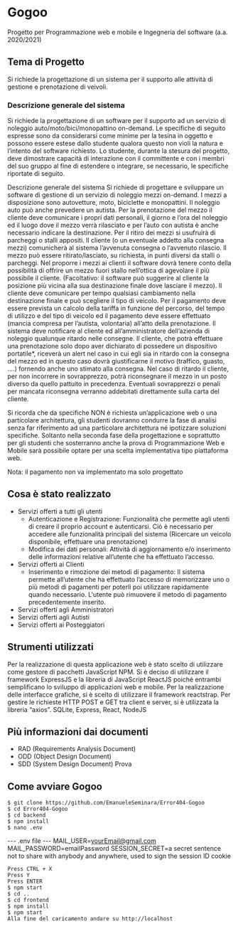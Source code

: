 # Gogoo
Progetto per Programmazione web e mobile e Ingegneria del software (a.a. 2020/2021)

## Tema di Progetto 
Si richiede la progettazione di un sistema per il supporto alle attività di gestione e prenotazione di veivoli.

### Descrizione generale del sistema
Si richiede la progettazione di un software per il supporto ad un servizio di noleggio auto/moto/bici/monopattino on-demand. Le specifiche di seguito espresse sono da considerarsi come minime per la tesina in oggetto e possono essere estese dallo studente qualora questo non violi la natura e l’intento del software richiesto. Lo studente, durante la stesura del progetto, deve dimostrare capacità di interazione con il committente e con i membri del suo gruppo al fine di estendere o integrare, se necessario, le specifiche riportate di seguito.

Descrizione generale del sistema
Si richiede di progettare e sviluppare un software di gestione di un servizio di noleggio mezzi on-demand. I mezzi a disposizione sono autovetture, moto, biciclette e monopattini. Il noleggio auto può anche prevedere un autista. Per la prenotazione del mezzo il cliente deve comunicare i propri dati personali, il giorno e l’ora del noleggio ed il luogo dove il mezzo verrà rilasciato e per l’auto con autista è anche necessario indicare la destinazione. Per il ritiro dei mezzi si usufruirà di parcheggi o stalli appositi. Il cliente (o un eventuale addetto alla consegna mezzi) comunicherà al sistema l’avvenuta consegna o l’avvenuto rilascio. Il mezzo può essere ritirato/lasciato, su richiesta, in punti diversi da stalli o parcheggi. Nel proporre i mezzi ai clienti il software dovrà tenere conto della possibilità di offrire un mezzo fuori stallo nell’ottica di agevolare il più possibile il cliente. (Facoltativo: il software può suggerire al cliente la posizione più vicina alla sua destinazione finale dove lasciare il mezzo).
Il cliente deve comunicare per tempo qualsiasi cambiamento nella destinazione finale e può scegliere il tipo di veicolo.
Per il pagamento deve essere prevista un calcolo della tariffa in funzione del percorso, del tempo di utilizzo e del tipo di veicolo ed il pagamento deve essere effettuato (mancia compresa per l’autista, volontaria) all’atto della prenotazione.
Il sistema deve notificare al cliente ed all’amministratore dell’azienda di noleggio qualunque ritardo nelle consegne. Il cliente, che potrà effettuare una prenotazione solo dopo aver dichiarato di possedere un dispositivo portatile*, riceverà un alert nel caso in cui egli sia in ritardo con la consegna del mezzo ed in questo caso dovrà giustificarne il motivo (traffico, guasto, ….) fornendo anche uno stimato alla consegna. Nel caso di ritardo il cliente, per non incorrere in sovrapprezzo, potrà riconsegnare il mezzo in un posto diverso da quello pattuito in precedenza. Eventuali sovrapprezzi o penali per mancata riconsegna verranno addebitati direttamente sulla carta del cliente.
  
Si ricorda che da specifiche NON è richiesta un’applicazione web o una particolare architettura, gli studenti dovranno condurre la fase di analisi senza far riferimento ad una particolare architettura né ipotizzare soluzioni specifiche. Soltanto nella seconda fase della progettazione e soprattutto per gli studenti che sosterranno anche la prova di Programmazione Web e Mobile sarà possibile optare per una scelta implementativa tipo piattaforma web.


Nota: il pagamento non va implementato ma solo progettato


## Cosa è stato realizzato
- Servizi offerti a tutti gli utenti
  - Autenticazione e Registrazione: Funzionalità che permette agli utenti di creare il proprio account e autenticarsi. Ciò è necessario per accedere alle funzionalità principali del sistema (Ricercare un veicolo disponibile, effettuare una prenotazione)
  - Modifica dei dati personali: Attività di aggiornamento e/o inserimento delle informazioni relative all’utente che ha effettuato l’accesso.
- Servizi offerti ai Clienti
  - Inserimento e rimozione dei metodi di pagamento: Il sistema permette all’utente che ha effettuato l’accesso di memorizzare uno o più metodi di pagamenti per poterli poi utilizzare rapidamente quando necessario. L'utente può rimuovere il metodo di pagamento precedentemente inserito.
- Servizi offerti agli Amministratori
- Servizi offerti agli Autisti
- Servizi offerti ai Posteggiatori
  


## Strumenti utilizzati
Per la realizzazione di questa applicazione web è stato scelto di utilizzare come gestore di pacchetti JavaScript NPM.
Si è deciso di utilizzare il framework ExpressJS e la libreria di JavaScript ReactJS poiché entrambi semplificano lo sviluppo di applicazioni web e mobile.
Per la realizzazione delle interfacce grafiche, si è scelto di utilizzare il framework reactstrap. 
Per gestire le richieste HTTP POST e GET tra client e server, si è utilizzata la libreria “axios”.
SQLite, Express, React, NodeJS

## Più informazioni dai documenti
- RAD (Requirements Analysis Document) 
- ODD (Object Design Document)
- SDD (System Design Document)
Prova
## Come avviare Gogoo
```
$ git clone https://github.com/EmanueleSeminara/Error404-Gogoo
$ cd Error404-Gogoo
$ cd backend
$ npm install
$ nano .env
```
--- .env file ---
MAIL_USER=yourEmail@gmail.com
MAIL_PASSWORD=emailPassword
SESSION_SECRET=a secret sentence not to share with anybody and anywhere, used to sign the session ID cookie

```
Press CTRL + X
Press Y
Press ENTER
$ npm start
$ cd ..
$ cd frontend
$ npm install
$ npm start
Alla fine del caricamento andare su http://localhost
```
